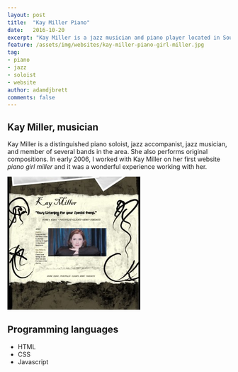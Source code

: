 ```yaml
---
layout: post
title:  "Kay Miller Piano"
date:   2016-10-20
excerpt: "Kay Miller is a jazz musician and piano player located in Southeast, Texas."
feature: /assets/img/websites/kay-miller-piano-girl-miller.jpg
tag:
- piano
- jazz
- soloist
- website
author: adamdjbrett
comments: false
---
```


## Kay Miller, musician
Kay Miller is a distinguished piano soloist, jazz accompanist, jazz musician, and member of several bands in the area. She also performs original compositions. In early 2006, I worked with Kay Miller on her first website _piano girl miller_ and it was a wonderful experience working with her.

[![Piano Girl Miller Website Screenshot](/assets/img/websites/kay-miller-piano-girl-miller_tn.jpg)](/assets/img/websites/kay-miller-piano-girl-miller.jpg)

## Programming languages
* HTML
* CSS
* Javascript

